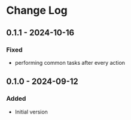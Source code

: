 # Change Log

## 0.1.1 - 2024-10-16
### Fixed
- performing common tasks after every action

## 0.1.0 - 2024-09-12
### Added
- Initial version

